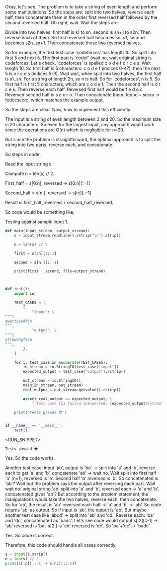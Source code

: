 <think>
Okay, let's see. The problem is to take a string of even length and perform some manipulations. So the steps are: split into two halves, reverse each half, then concatenate them in the order first reversed half followed by the second reversed half. Oh right, wait. Wait the steps are:

Divide into two halves: first half is s1 to sn, second is sn+1 to s2n. Then reverse each of them. So first reversed half becomes sn..s1, second becomes s2n..sn+1. Then concatenate these two reversed halves.

So for example, the first test case 'codeforces' has length 10. So split into first 5 and next 5. The first part is 'codef' (wait no, wait original string is codeforces. Let's check. 'codeforces' is spelled c o d e f o r c e s. Wait length 10. So first half is 5 characters: c o d e f (indices 0-4?), then the next 5 is o r c e s (indices 5-9). Wait wait, when split into two halves, the first half is s1..sn. For a string of length 2n, so n is half. So for 'codeforces', n is 5. So first half is first 5 characters, which are c o d e f. Then the second half is o r c e s. Then reverse each half. Reversed first half would be f e d o c. Reversed second half is s e c r o. Then concatenate them: fedoc + secro → fedocsecro, which matches the example output.

So the steps are clear. Now, how to implement this efficiently.

The input is a string of even length between 2 and 20. So the maximum size is 20 characters. So even for the largest input, any approach would work since the operations are O(n) which is negligible for n=20.

But since the problem is straightforward, the optimal approach is to split the string into two parts, reverse each, and concatenate.

So steps in code:

Read the input string s.

Compute n = len(s) // 2.

First_half = s[0:n], reversed → s[0:n][::-1]

Second_half = s[n:], reversed → s[n:][::-1]

Result is first_half_reversed + second_half_reversed.

So code would be something like:

Testing against sample input 1.

```python
def main(input_stream, output_stream):
    s = input_stream.readline().rstrip("\n").strip()

    n = len(s) // 2

    first = s[:n][::-1]

    second = s[n:][::-1]

    print(first + second, file=output_stream)



def test():
    import io

    TEST_CASES = [
        {
            "input": \
"""\
qwertyasdfgh
""",
            "output": \
"""\
ytrewqhgfdsa
""",
        }, 
    ]

    for i, test_case in enumerate(TEST_CASES):
        in_stream = io.StringIO(test_case["input"])
        expected_output = test_case["output"].rstrip()

        out_stream = io.StringIO()
        main(in_stream, out_stream)
        real_output = out_stream.getvalue().rstrip()

        assert real_output == expected_output, \
            f'Test case {i} failed.\nExpected: {expected_output!r}\nGot: {real_output!r}'

    print('Tests passed 😎')


if __name__ == '__main__':
    test()


```

<RUN_SNIPPET>
```output
Tests passed 😎

```

Yes. So the code works.

Another test case: input 'ab', output is 'ba' → split into 'a' and 'b', reverse each to get 'a' and 'b', concatenate 'ab' → wait no. Wait split into first half 'a' (n=1), reversed is 'a'. Second half 'b' reversed is 'b'. So concatenated is 'ab'? Wait but the problem says the output after reversing each part. Wait wait no: original string 'ab' split into 'a' and 'b', reversed each → 'a' and 'b', concatenated gives 'ab'? But according to the problem statement, the manipulations would take the two halves, reverse each, then concatenate. So for 'ab', the result is 'ab' reversed each half → 'a' and 'b' → 'ab'. So code returns 'ab' as output. So if input is 'ab', the output is 'ab'. But maybe another test case like 'abcd' → split into 'ab' and 'cd'. Reverse each: 'ba' and 'dc', concatenated as 'badc'. Let's see code would output s[:2][::-1] → 'ab' reversed is 'ba', s[2:] is 'cd' reversed is 'dc'. So 'ba'+'dc' → 'badc'.

Yes. So code is correct.

Therefore, this code should handle all cases correctly.
</think>

```python
s = input().strip()
n = len(s) // 2
print(s[:n][::-1] + s[n:][::-1])
```
